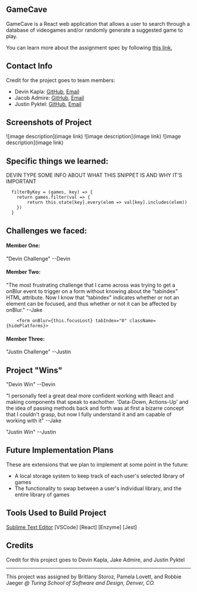 ## GameCave
GameCave is a React web application that allows a user to search through a database of videogames and/or randomly generate a suggested game to play. 

You can learn more about the assignment spec by following [this link.](http://frontend.turing.io/projects/whateverly.html)

## Contact Info
Credit for the project goes to team members:
- Devin Kapla: [GitHub](https://github.com/DekayHaHa),
              [Email](mailto:DevinKapla@gamil.com)  
- Jacob Admire: [GitHub](https://github.com/JakeAdmire), 
                [Email](mailto:JakeAdmire1@gmail.com)
- Justin Pyktel: [GitHub](https://github.com/SiimonStark), 
                [Email](mailto:SiimonStark@gmail.com)
                
## Screenshots of Project

  ![image description](image link)
  ![image description](image link)
  ![image description](image link)

## Specific things we learned:
DEVIN TYPE SOME INFO ABOUT WHAT THIS SNIPPET IS AND WHY IT'S IMPORTANT
```
  filterByKey = (games, key) => {
    return games.filter(val => {
        return this.state[key].every(elem => val[key].includes(elem))
    })
  } 
```
## Challenges we faced:
#### Member One:
"Devin Challenge" --Devin
#### Member Two:
"The most frustrating challenge that I came across was trying to get a onBlur event to trigger on a form without
knowing about the "tabindex" HTML attribute. Now I know that "tabindex" indicates whether or not an element can be focused,
and thus whether or not it can be affected by onBlur." --Jake
```
    <form onBlur={this.focusLost} tabIndex="0" className={hidePlatforms}>
```
#### Member Three:
"Justin Challenge" --Justin
## Project "Wins"
"Devin Win" --Devin

"I personally feel a great deal more confident working with React and making components that speak to eachother. 'Data-Down, Actions-Up' and the idea of passing methods back and forth was at first a bizarre concept that I couldn't grasp, but now I fully understand it and am capable of working with it" --Jake

"Justin Win" --Justin

## Future Implementation Plans
These are extensions that we plan to implement at some point in the future:
- A local storage system to keep track of each user's selected library of games
- The functionality to swap between a user's individual library, and the entire library of games

## Tools Used to Build Project
[Sublime Text Editor](https://www.sublimetext.com/)
[VSCode]
[React]
[Enzyme]
[Jest]

## Credits
Credit for this project goes to Devin Kapla, Jake Admire, and Justin Pyktel

---
This project was assigned by Brittany Storoz, Pamela Lovett, and Robbie Jaeger 
*@ Turing School of Software and Design, Denver, CO.*
